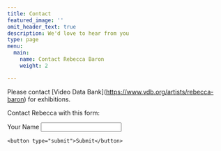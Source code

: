 ```yaml
---
title: Contact
featured_image: ''
omit_header_text: true
description: We'd love to hear from you
type: page
menu:
  main:
    name: Contact Rebecca Baron
    weight: 2

---
```

Please contact \[Video Data Bank\](https://www.vdb.org/artists/rebecca-baron) for exhibitions.

Contact Rebecca with this form:

<script src="[https://kwes.io/v2/kwes-script.js](https://kwes.io/v2/kwes-script.js "contact rebecca")" defer></script>

<form class="kwes-form" action="https://kwes.io/api/foreign/forms/guKH8mkDq5H6yhIwgHII">
    <label for="name">Your Name</label>
    <input type="text" name="name" rules="required|max:255">

    <button type="submit">Submit</button>
</form>

